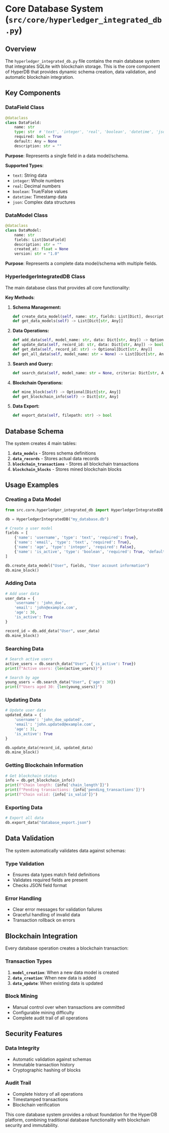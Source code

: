 # Core Database System (`src/core/hyperledger_integrated_db.py`)

## Overview

The `hyperledger_integrated_db.py` file contains the main database system that integrates SQLite with blockchain storage. This is the core component of HyperDB that provides dynamic schema creation, data validation, and automatic blockchain integration.

## Key Components

### DataField Class
```python
@dataclass
class DataField:
    name: str
    type: str  # 'text', 'integer', 'real', 'boolean', 'datetime', 'json'
    required: bool = True
    default: Any = None
    description: str = ""
```

**Purpose**: Represents a single field in a data model/schema.

**Supported Types**:
- `text`: String data
- `integer`: Whole numbers
- `real`: Decimal numbers
- `boolean`: True/False values
- `datetime`: Timestamp data
- `json`: Complex data structures

### DataModel Class
```python
@dataclass
class DataModel:
    name: str
    fields: List[DataField]
    description: str = ""
    created_at: float = None
    version: str = "1.0"
```

**Purpose**: Represents a complete data model/schema with multiple fields.

### HyperledgerIntegratedDB Class

The main database class that provides all core functionality:

**Key Methods**:

1. **Schema Management:**
   ```python
   def create_data_model(self, name: str, fields: List[Dict], description: str = "") -> bool
   def get_data_models(self) -> List[Dict[str, Any]]
   ```

2. **Data Operations:**
   ```python
   def add_data(self, model_name: str, data: Dict[str, Any]) -> Optional[str]
   def update_data(self, record_id: str, data: Dict[str, Any]) -> bool
   def get_data(self, record_id: str) -> Optional[Dict[str, Any]]
   def get_all_data(self, model_name: str = None) -> List[Dict[str, Any]]
   ```

3. **Search and Query:**
   ```python
   def search_data(self, model_name: str = None, criteria: Dict[str, Any] = None) -> List[Dict[str, Any]]
   ```

4. **Blockchain Operations:**
   ```python
   def mine_block(self) -> Optional[Dict[str, Any]]
   def get_blockchain_info(self) -> Dict[str, Any]
   ```

5. **Data Export:**
   ```python
   def export_data(self, filepath: str) -> bool
   ```

## Database Schema

The system creates 4 main tables:

1. **`data_models`** - Stores schema definitions
2. **`data_records`** - Stores actual data records
3. **`blockchain_transactions`** - Stores all blockchain transactions
4. **`blockchain_blocks`** - Stores mined blockchain blocks

## Usage Examples

### Creating a Data Model
```python
from src.core.hyperledger_integrated_db import HyperledgerIntegratedDB

db = HyperledgerIntegratedDB("my_database.db")

# Create a user model
fields = [
    {'name': 'username', 'type': 'text', 'required': True},
    {'name': 'email', 'type': 'text', 'required': True},
    {'name': 'age', 'type': 'integer', 'required': False},
    {'name': 'is_active', 'type': 'boolean', 'required': True, 'default': True}
]

db.create_data_model("User", fields, "User account information")
db.mine_block()
```

### Adding Data
```python
# Add user data
user_data = {
    'username': 'john_doe',
    'email': 'john@example.com',
    'age': 30,
    'is_active': True
}

record_id = db.add_data("User", user_data)
db.mine_block()
```

### Searching Data
```python
# Search active users
active_users = db.search_data("User", {'is_active': True})
print(f"Active users: {len(active_users)}")

# Search by age
young_users = db.search_data("User", {'age': 30})
print(f"Users aged 30: {len(young_users)}")
```

### Updating Data
```python
# Update user data
updated_data = {
    'username': 'john_doe_updated',
    'email': 'john.updated@example.com',
    'age': 31,
    'is_active': True
}

db.update_data(record_id, updated_data)
db.mine_block()
```

### Getting Blockchain Information
```python
# Get blockchain status
info = db.get_blockchain_info()
print(f"Chain length: {info['chain_length']}")
print(f"Pending transactions: {info['pending_transactions']}")
print(f"Chain valid: {info['is_valid']}")
```

### Exporting Data
```python
# Export all data
db.export_data("database_export.json")
```

## Data Validation

The system automatically validates data against schemas:

### Type Validation
- Ensures data types match field definitions
- Validates required fields are present
- Checks JSON field format

### Error Handling
- Clear error messages for validation failures
- Graceful handling of invalid data
- Transaction rollback on errors

## Blockchain Integration

Every database operation creates a blockchain transaction:

### Transaction Types
1. **`model_creation`**: When a new data model is created
2. **`data_creation`**: When new data is added
3. **`data_update`**: When existing data is updated

### Block Mining
- Manual control over when transactions are committed
- Configurable mining difficulty
- Complete audit trail of all operations

## Security Features

### Data Integrity
- Automatic validation against schemas
- Immutable transaction history
- Cryptographic hashing of blocks

### Audit Trail
- Complete history of all operations
- Timestamped transactions
- Blockchain verification

This core database system provides a robust foundation for the HyperDB platform, combining traditional database functionality with blockchain security and immutability.